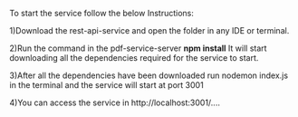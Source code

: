 
To start the service follow the below Instructions:

1)Download the rest-api-service and open the folder in any IDE or terminal.

2)Run the command in the pdf-service-server **npm install** It will start downloading all the dependencies required for the service to start.

3)After all the dependencies have been downloaded run nodemon index.js in the terminal and the service will start at port 3001

4)You can access the service in http://localhost:3001/....
